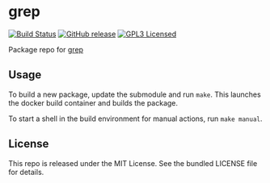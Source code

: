grep
==========

[![Build Status](https://img.shields.io/travis/com/amylum/grep.svg)](https://travis-ci.com/amylum/grep)
[![GitHub release](https://img.shields.io/github/release/amylum/grep.svg)](https://github.com/amylum/grep/releases)
[![GPL3 Licensed](http://img.shields.io/badge/license-GPL3-green.svg)](https://tldrlegal.com/license/gnu-general-public-license-v3-(gpl-3))

Package repo for [grep](http://www.gnu.org/software/grep/grep.html)

## Usage

To build a new package, update the submodule and run `make`. This launches the docker build container and builds the package.

To start a shell in the build environment for manual actions, run `make manual`.

## License

This repo is released under the MIT License. See the bundled LICENSE file for details.

